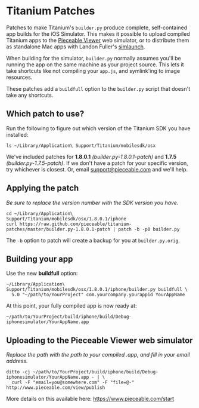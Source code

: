 
# Titanium Patches

Patches to make Titanium's `builder.py` produce complete, self-contained app builds for the iOS Simulator.  This makes it possible to upload compiled Titanium apps to the [Pieceable Viewer](https://www.pieceable.com) web simulator, or to distribute them as standalone Mac apps with Landon Fuller's [simlaunch](https://github.com/landonf/simlaunch).

When building for the simulator, `builder.py` normally assumes you'll be running the app on the same machine as your project source.  This lets it take shortcuts like not compiling your `app.js`, and symlink'ing to image resources.

These patches add a `buildfull` option to the `builder.py` script that doesn't take any shortcuts.

## Which patch to use?

Run the following to figure out which version of the Titanium SDK you have installed:

```
ls ~/Library/Application\ Support/Titanium/mobilesdk/osx
```

We've included patches for __1.8.0.1__ _(builder.py-1.8.0.1-patch)_ and __1.7.5__ _(builder.py-1.7.5-patch)_.  If we don't have a patch for your specific version, try whichever is closest.  Or, email [support@pieceable.com](mailto:support@pieceable.com) and we'll help.

## Applying the patch

_Be sure to replace the version number with the SDK version you have._

```
cd ~/Library/Application\ Support/Titanium/mobilesdk/osx/1.8.0.1/iphone
curl https://raw.github.com/pieceable/titanium-patches/master/builder.py-1.8.0.1-patch | patch -b -p0 builder.py
```

The `-b` option to patch will create a backup for you at `builder.py.orig`.

## Building your app

Use the new __buildfull__ option:

```
~/Library/Application\ Support/Titanium/mobilesdk/osx/1.8.0.1/iphone/builder.py buildfull \ 
  5.0 "~/path/to/YourProject" com.yourcompany.yourappid YourAppName
```

At this point, your fully compiled app is now ready at:

```
~/path/to/YourProject/build/iphone/build/Debug-iphonesimulator/YourAppName.app
```

## Uploading to the Pieceable Viewer web simulator

_Replace the path with the path to your compiled .app, and fill in your email address._

```
ditto -cj ~/path/to/YourProject/build/iphone/build/Debug-iphonesimulator/YourAppName.app - | \
  curl -F "email=you@somewhere.com" -F "file=@-" http://www.pieceable.com/view/publish
```

More details on this available here: https://www.pieceable.com/start
